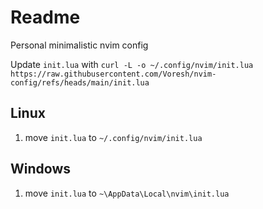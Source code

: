 # Readme

Personal minimalistic nvim config

Update `init.lua` with `curl -L -o ~/.config/nvim/init.lua https://raw.githubusercontent.com/Voresh/nvim-config/refs/heads/main/init.lua`

## Linux
1) move `init.lua` to  `~/.config/nvim/init.lua`

## Windows 
1) move `init.lua` to `~\AppData\Local\nvim\init.lua`
